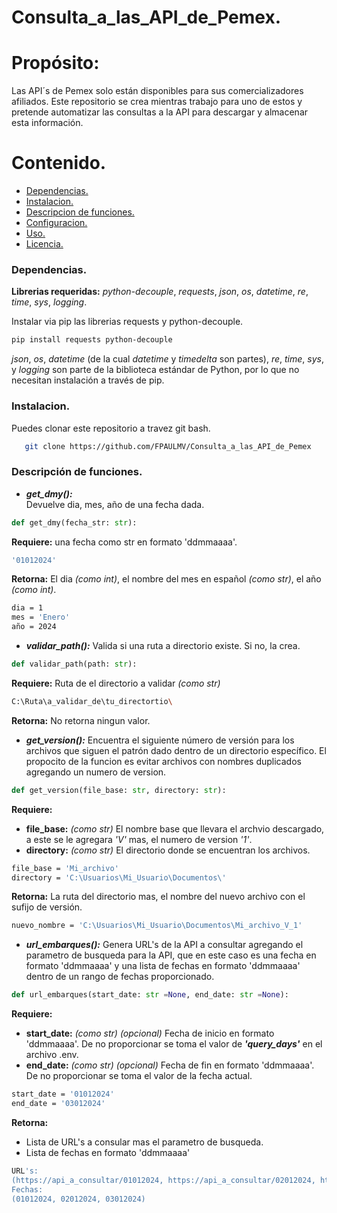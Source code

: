 # Consulta_a_las_API_de_Pemex.

# **Propósito:**  
   Las API´s de Pemex solo están disponibles para sus comercializadores afiliados. Este repositorio se crea mientras trabajo para uno de estos y pretende automatizar las consultas a la API para descargar y almacenar esta información.  

# **Contenido.**  
- [Dependencias.]()
- [Instalacion.]()
- [Descripcion de funciones.]()
- [Configuracion.]()
- [Uso.]()
- [Licencia.]()
   
### **Dependencias.**  
**Librerias requeridas:** *python-decouple*, *requests*, *json*, *os*, *datetime*, *re*, *time*, *sys*, *logging*.  

Instalar via pip las librerias requests y  python-decouple.  
```bash
pip install requests python-decouple
```
*json*, *os*, *datetime* (de la cual *datetime* y *timedelta* son partes), *re*, *time*, *sys*, y *logging* son parte de la biblioteca estándar de Python, por lo que no necesitan instalación a través de pip.  


### **Instalacion.**  

Puedes clonar este repositorio a travez  git bash. 
```bash
   git clone https://github.com/FPAULMV/Consulta_a_las_API_de_Pemex

```
### **Descripción de funciones.**  
- ***get_dmy():***  
Devuelve dia, mes, año de una fecha dada.
```python
def get_dmy(fecha_str: str):
```
**Requiere:** una fecha como str en formato 'ddmmaaaa'.  
```bash
'01012024'
```
**Retorna:** El dia *(como int)*, el nombre del mes en español *(como str)*, el año *(como int)*.
```bash
dia = 1
mes = 'Enero'
año = 2024
```

- ***validar_path():***
Valida si una ruta a directorio existe. Si no, la crea.
```python
def validar_path(path: str):
```
**Requiere:** Ruta de el directorio a validar *(como str)*
```bash
C:\Ruta\a_validar_de\tu_directortio\
```
**Retorna:** No retorna ningun valor.  

- ***get_version():***
Encuentra el siguiente número de versión para los archivos que siguen el patrón dado dentro de un directorio específico. El propocito de la funcion es evitar archivos con nombres duplicados agregando un numero de version. 
```python
def get_version(file_base: str, directory: str):
```  
**Requiere:** 
   - **file_base:** *(como str)*
     El nombre base que llevara el archvio descargado, a este se le agregara *'_V_'* mas, el numero de version *'1'*.
   - **directory:** *(como str)*
     El directorio donde se encuentran los archivos.
```bash
file_base = 'Mi_archivo'
directory = 'C:\Usuarios\Mi_Usuario\Documentos\'
```
**Retorna:** La ruta del directorio mas, el nombre del nuevo archivo con el sufijo de versión.  
```bash
nuevo_nombre = 'C:\Usuarios\Mi_Usuario\Documentos\Mi_archivo_V_1'
```

- ***url_embarques():***
Genera URL's de la API  a consultar agregando el parametro de busqueda para la API, que en este caso es una fecha en formato 'ddmmaaaa' y una lista de fechas en formato 'ddmmaaaa' dentro de un rango de fechas proporcionado.
```python
def url_embarques(start_date: str =None, end_date: str =None):
```  

**Requiere:**  
   - **start_date:** *(como str)* *(opcional)*
     Fecha de inicio en formato 'ddmmaaaa'. De no proporcionar se toma el valor de ***'query_days'*** en el archivo .env.
   - **end_date:** *(como str)* *(opcional)*
     Fecha de fin en formato 'ddmmaaaa'. De no proporcionar se toma el valor de la fecha actual.
```bash
start_date = '01012024'
end_date = '03012024'
```

**Retorna:**
   - Lista de URL's a consular mas el parametro de busqueda. 
   - Lista de fechas en formato 'ddmmaaaa'
```bash
URL's:
(https://api_a_consultar/01012024, https://api_a_consultar/02012024, https://api_a_consultar/03012024)
Fechas:
(01012024, 02012024, 03012024)
```











